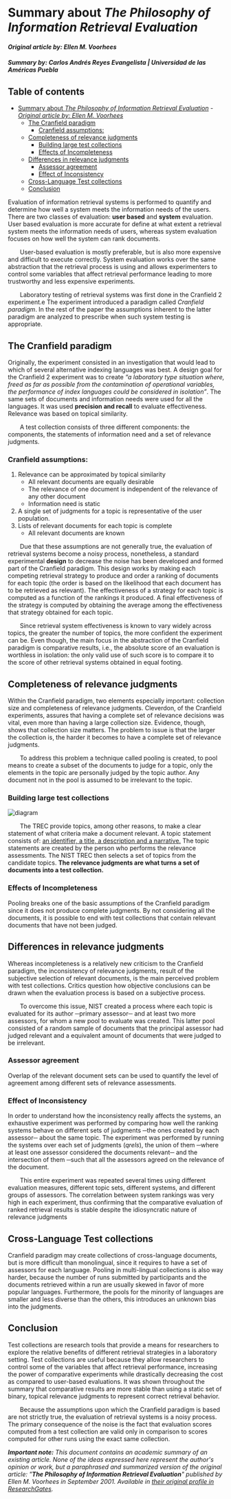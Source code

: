 # Summary about *The Philosophy of Information Retrieval Evaluation*
#### *Original article by: Ellen M. Voorhees*

##### **Summary by:** Carlos Andrés Reyes Evangelista | Universidad de las Américas Puebla

## Table of contents
- [Summary about *The Philosophy of Information Retrieval Evaluation*](#summary-about-the-philosophy-of-information-retrieval-evaluation)
      - [*Original article by: Ellen M. Voorhees*](#original-article-by-ellen-m-voorhees)
  - [The Cranfield paradigm](#the-cranfield-paradigm)
    - [Cranfield assumptions:](#cranfield-assumptions)
  - [Completeness of relevance judgments](#completeness-of-relevance-judgments)
    - [Building large test collections](#building-large-test-collections)
    - [Effects of Incompleteness](#effects-of-incompleteness)
  - [Differences in relevance judgments](#differences-in-relevance-judgments)
    - [Assessor agreement](#assessor-agreement)
    - [Effect of Inconsistency](#effect-of-inconsistency)
  - [Cross-Language Test collections](#cross-language-test-collections)
  - [Conclusion](#conclusion)

Evaluation of information retrieval systems is performed to quantify and determine how well a system meets the information needs of the users. There are two classes of evaluation: **user based** and **system** evaluation. User based evaluation is more accurate for define at what extent a retrieval system meets the information needs of users, whereas system evaluation focuses on how well the system can rank documents.

&ensp;&ensp;&ensp;&ensp;User-based evaluation is mostly preferable, but is also more expensive and difficult to execute correctly. System evaluation works over the same abstraction that the retrieval process is using and allows experimenters to control some variables that affect retrieval performance leading to more trustworthy and less expensive experiments.

&ensp;&ensp;&ensp;&ensp;Laboratory testing of retrieval systems was first done in the Cranfield 2 experiment.e The experiment introduced a paradigm called *Cranfield paradigm*. In the rest of the paper the assumptions inherent to the latter paradigm are analyzed to prescribe when such system testing is appropriate.

## The Cranfield paradigm

Originally, the experiment consisted in an investigation that would lead to which of several alternative indexing languages was best. A design goal for the Cranfield 2 experiment was to create *“a laboratory type situation where, freed as far as possible from the contamination of operational variables, the performance of index languages could be considered in isolation”*.
The same sets of documents and information needs were used for all the languages. It was used **precision and recall** to evaluate effectiveness. Relevance was based on topical similarity.

&ensp;&ensp;&ensp;&ensp;A test collection consists of three different components: the components, the statements of information need and a set of relevance judgments.

### Cranfield assumptions:

1. Relevance can be approximated by topical similarity
   - All relevant documents are equally desirable
   - The relevance of one document is independent of the relevance of any other document
   - Information need is static
2. A single set of judgments for a topic is representative of the user population.
3. Lists of relevant documents for each topic is complete
   - All relevant documents are known

&ensp;&ensp;&ensp;&ensp;Due that these assumptions are not generally true, the evaluation of retrieval systems become a noisy process, nonetheless, a standard experimental **design** to decrease the noise has been developed and formed part of the Cranfield paradigm. This design works by making each competing retrieval strategy to produce and order a ranking of documents for each topic (the order is based on the likelihood that each document has to be retrieved as relevant). The effectiveness of a strategy for each topic is computed as a function of the rankings it produced. A final effectiveness of the strategy is computed by obtaining the average among the effectiveness that strategy obtained for each topic.

&ensp;&ensp;&ensp;&ensp;Since retrieval system effectiveness is known to vary widely across topics, the greater the number of topics, the more confident the experiment can be. Even though, the main focus in the abstraction of the Cranfield paradigm is comparative results, i.e., the absolute score of an evaluation is worthless in isolation: the only valid use of such score is to compare it to the score of other retrieval systems obtained in equal footing.

## Completeness of relevance judgments

Within the Cranfield paradigm, two elements especially important: collection size and completeness of relevance judgments. Cleverdon, of the Cranfield experiments, assures that having a complete set of relevance decisions was vital, even more than having a large collection size. Evidence, though, shows that collection size matters. The problem to issue is that the larger the collection is, the harder it becomes to have a complete set of relevance judgments.

&ensp;&ensp;&ensp;&ensp;To address this problem a technique called pooling is created, to pool means to create a subset of the documents to judge for a topic, only the elements in the topic are personally judged by the topic author. Any document not in the pool is assumed to be irrelevant to the topic.

### Building large test collections

![diagram](http://localhost:8080/svg/0/ZLBHQW8n47ptAxO-ANXWNqMA87reAQMeFn1pMqrDiaTs8xHVtytPgbnFQ5uI9ZEJsI4B5fCa1py0NNTDChjWG92-G5B65kM3Yur99i3MsCCkKOxraZmbfPZ8UeLHEin0aUm-KS2BZzw8iwunKU3rQRtv0mutgyVbDSB3GKioLjpH29vaBLHEK5KFVQ8Pr6Hpq5IyHla7NQXnzipjeS2ywbScbEJmQFpwamN3wFhXoSLtV0anhsvPcNZ06hnZ0Ne7sMFHm_rqEYtpC3IOJeumuhmDZjbHl7BMwSe-0vjGoteZyZmwkRweAOyxJQpGQ_9e4GmpCbCgCPeYwyJjPwOp-f7hNJjrJvXIJjOugqvJP_NphtW2jyRgxUl7MCcQXBFNrmSBZBL-vcy0 "diagram")



&ensp;&ensp;&ensp;&ensp;The TREC provide topics, among other reasons, to make a clear statement of what criteria make a document relevant. A topic statement consists of: <u>an identifier, a title, a description and a narrative.</u> The topic statements are created by the person who performs the relevance assessments. The NIST TREC then selects a set of topics from the candidate topics. **The relevance judgments are what turns a set of documents into a test collection.**

### Effects of Incompleteness

Pooling breaks one of the basic assumptions of the Cranfield paradigm since it does not produce complete judgments. By not considering all the documents, it is possible to end with test collections that contain relevant documents that have not been judged.

## Differences in relevance judgments

Whereas incompleteness is a relatively new criticism to the Cranfield paradigm, the inconsistency of relevance judgments, result of the subjective selection of relevant documents, is the main perceived problem with test collections. Critics question how objective conclusions can be drawn when the evaluation process is based on a subjective process.

&ensp;&ensp;&ensp;&ensp;To overcome this issue, NIST created a process where each topic is evaluated for its author ─primary assessor─ and at least two more assessors, for whom a new pool to evaluate was created. This latter pool consisted of a random sample of documents that the principal assessor had judged relevant and a equivalent amount of documents that were judged to be irrelevant.

### Assessor agreement

Overlap of the relevant document sets can be used to quantify the level of agreement among different sets of relevance assessments.

### Effect of Inconsistency

In order to understand how the inconsistency really affects the systems, an exhaustive experiment was performed by comparing how well the ranking systems behave on different sets of judgments ─the ones created by each assessor─ about the same topic. The experiment was performed by running the systems over each set of judgments (*qrels*), the union of them ─where at least one assessor considered the documents relevant─ and the intersection of them ─such that all the assessors agreed on the relevance of the document.

&ensp;&ensp;&ensp;&ensp;This entire experiment was repeated several times using different evaluation measures, different topic sets, different systems, and different groups of assessors. The correlation between system rankings was very high in each experiment, thus confirming that the comparative evaluation of ranked retrieval results is stable despite the idiosyncratic nature of relevance judgments

## Cross-Language Test collections

Cranfield paradigm may create collections of cross-language documents, but is more difficult than monolingual, since it requires to have a set of assessors for each language. Pooling in multi-lingual collections is also way harder, because the number of runs submitted by participants and the documents retrieved within a run are usually skewed in favor of more popular languages. Furthermore, the pools for the minority of languages are smaller and less diverse than the others, this introduces an unknown bias into the judgments.

## Conclusion
Test collections are research tools that provide a means for researchers to explore the relative benefits of different retrieval strategies in a laboratory setting. Test collections are useful because they allow researchers to control some of the variables that affect retrieval performance, increasing the power of comparative experiments while drastically decreasing the cost as compared to user-based evaluations. It was shown throughout the summary that comparative results are more stable than using a static set of binary, topical relevance judgments to represent correct retrieval behavior.

&ensp;&ensp;&ensp;&ensp;Because the assumptions upon which the Cranfield paradigm is based are not strictly true, the evaluation of retrieval systems is a noisy process. The primary consequence of the noise is the fact that evaluation scores computed from a test collection are valid only in comparison to scores computed for other runs using the exact same collection.


***Important note:** This document contains an academic summary of an existing article. None of the ideas expressed here represent the author's opinion or work, but a paraphrased and summarized version of the original article: "***The Philosophy of Information Retrieval Evaluation***" published by Ellen M. Voorhees in September 2001. Available in [their original profile in ResearchGates](https://www.researchgate.net/publication/221160077_The_Philosophy_of_Information_Retrieval_Evaluation).*